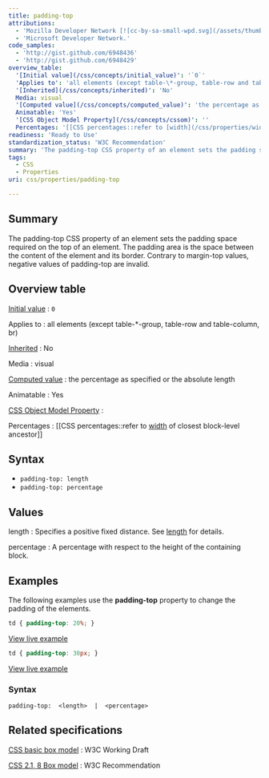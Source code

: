 ```yaml
---
title: padding-top
attributions:
  - 'Mozilla Developer Network [![cc-by-sa-small-wpd.svg](/assets/thumb/8/8c/cc-by-sa-small-wpd.svg/120px-cc-by-sa-small-wpd.svg.png)](http://creativecommons.org/licenses/by-sa/3.0/us/).'
  - 'Microsoft Developer Network.'
code_samples:
  - 'http://gist.github.com/6948436'
  - 'http://gist.github.com/6948429'
overview_table:
  '[Initial value](/css/concepts/initial_value)': '`0`'
  'Applies to': 'all elements (except table-\*-group, table-row and table-column, br)'
  '[Inherited](/css/concepts/inherited)': 'No'
  Media: visual
  '[Computed value](/css/concepts/computed_value)': 'the percentage as specified or the absolute length'
  Animatable: 'Yes'
  '[CSS Object Model Property](/css/concepts/cssom)': ''
  Percentages: '[[CSS percentages::refer to [width](/css/properties/width) of closest block-level ancestor]]'
readiness: 'Ready to Use'
standardization_status: 'W3C Recommendation'
summary: 'The padding-top CSS property of an element sets the padding space required on the top of an element. The padding area is the space between the content of the element and its border. Contrary to margin-top values, negative values of padding-top are invalid.'
tags:
  - CSS
  - Properties
uri: css/properties/padding-top

---
```

## <span>Summary</span>

The padding-top CSS property of an element sets the padding space required on the top of an element. The padding area is the space between the content of the element and its border. Contrary to margin-top values, negative values of padding-top are invalid.

## <span>Overview table</span>

[Initial value](/css/concepts/initial_value)
:   `0`

Applies to
:   all elements (except table-\*-group, table-row and table-column, br)

[Inherited](/css/concepts/inherited)
:   No

Media
:   visual

[Computed value](/css/concepts/computed_value)
:   the percentage as specified or the absolute length

Animatable
:   Yes

[CSS Object Model Property](/css/concepts/cssom)
:

Percentages
:   [[CSS percentages::refer to [width](/css/properties/width) of closest block-level ancestor]]

## <span>Syntax</span>

-   `padding-top: length`
-   `padding-top: percentage`

## <span>Values</span>

length
:   Specifies a positive fixed distance. See [length](/css/data_types/length) for details.

percentage
:   A percentage with respect to the height of the containing block.

## <span>Examples</span>

The following examples use the **padding-top** property to change the padding of the elements.

``` css
td { padding-top: 20%; }
```

[View live example](http://code.webplatform.org/gist/6948436)

``` css
td { padding-top: 30px; }
```

[View live example](http://code.webplatform.org/gist/6948429)

### <span>Syntax</span>

`padding-top:  <length>  |  <percentage>`

## <span>Related specifications</span>

[CSS basic box model](http://www.w3.org/TR/css3-box/)
:   W3C Working Draft

[CSS 2.1, 8 Box model](http://www.w3.org/TR/CSS21/box.html#propdef-padding)
:   W3C Recommendation
